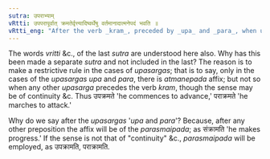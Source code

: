 ```yaml
---
sutra: उपराभ्याम्
vRtti: उपपरापूर्वात् क्रमतेर्वृत्त्यादिष्वर्थेषु वर्तमानादात्मनेपदं भवति ॥
vRtti_eng: "After the verb _kram_, preceded by _upa_ and _para_, when used in the senses of continuity, energy and development, the _Atmanepada_ is employed."
---
```

The words _vritti_ &c., of the last _sutra_ are understood here also. Why has this been made a separate _sutra_ and not included in the last? The reason is to make a restrictive rule in the cases of _upasargas_; that is to say, only in the cases of the _upasargas_ _upa_ and _para_, there is _atmanepada_ affix; but not so when any other _upasarga_ precedes the verb _kram_, though the sense may be of continuity &c. Thus उपक्रमते 'he commences to advance,' पराक्रमते 'he marches to attack.'

Why do we say after the _upasargas_ '_upa_ and _para_'? Because, after any other preposition the affix will be of the _parasmaipada_; as संक्रामति 'he makes progress.' If the sense is not that of "continuity" &c., _parasmaipada_ will be employed, as उपक्रामति, पराक्रामति.
